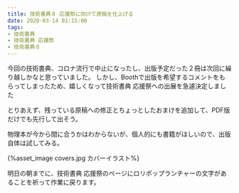```yaml
---
title: 技術書典８ 応援祭に向けて原稿を仕上げる
date: 2020-03-14 01:15:00
tags:
- 技術書典
- 技術書典 応援祭
- 技術書典８
---
```


今回の技術書典、コロナ流行で中止になったし、出版予定だった２冊は次回に繰り越しかなと思っていました。
しかし、Boothで出版を希望するコメントをもらってしまったため、嬉しくなって技術書典 応援祭への出展を急遽決定しました

とりあえず、残っている原稿への修正とちょっとしたおまけを追加して、PDF版だけでも先行して出そう。

物理本が今から間に合うかはわからないが、個人的にも書籍がほしいので、出版自体は試してみる。

{%asset_image covers.jpg カバーイラスト%}

明日の朝までに、技術書典 応援祭のページにロリポップランチャーの文字があることを祈って作業に戻ります。